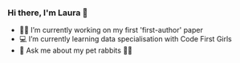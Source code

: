 ### Hi there, I'm Laura :wave:




- :milky_way:🔭 I’m currently working on my first 'first-author' paper
- :computer: I’m currently learning data specialisation with Code First Girls
- 💬 Ask me about my pet rabbits :rabbit::rabbit:

